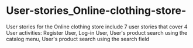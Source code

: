 # User-stories_Online-clothing-store-
User stories for the Online clothing store include 7 user stories that cover 4 User activities: Register User, Log-in User, User's product search using the catalog menu, User's product search using the search field
